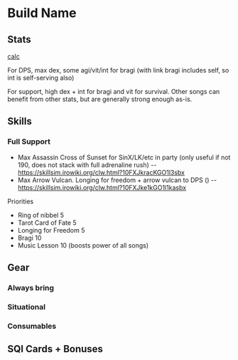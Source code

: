 # Build Name

## Stats


[calc](https://kutsuru.github.io/ttcalculator/index.html?_S050TcOyScOKTExOTEoMSALCssKBdH5iYnlRIgzCpFokwqbCmkHCmBnDmUDCmcOsVMOvworCvMKsw5DDtMOww4rCsMOMwqrCtMKsw7TCqDTCn8K0w4Q0wp9kw6fDlFTCkMOqw6zDrMOsw4TCpGzCuMOuJCDDjkvCgcKwwoMSBwtwKsONw4xJUcOIS8OMTcOVT0ktTi7Diiwow4nDjMOPAwA)

For DPS, max dex, some agi/vit/int for bragi (with link bragi includes self, so int is self-serving also)

For support, high dex + int for bragi and vit for survival. Other songs can benefit from other stats, but are generally strong enough as-is.

## Skills

### Full Support

- Max Assassin Cross of Sunset for SinX/LK/etc in party (only useful if not 190, does not stack with full adrenaline rush)
-- <https://skillsim.irowiki.org/clw.html?10FXJkracKGO1l3sbx>
- Max Arrow Vulcan. Longing for freedom + arrow vulcan to DPS ()
-- <https://skillsim.irowiki.org/clw.html?10FXJke1kGO1l1kasbx>

Priorities

- Ring of nibbel 5
- Tarot Card of Fate 5
- Longing for Freedom 5
- Bragi 10
- Music Lesson 10 (boosts power of all songs)


## Gear

### Always bring

### Situational

### Consumables

## SQI Cards + Bonuses
